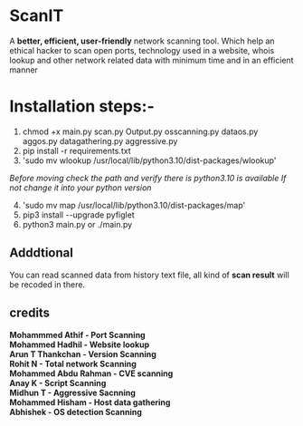                                                                       
# ScanIT

A **better, efficient, user-friendly** network scanning tool. Which help an ethical hacker
to scan open ports, technology used in a website, whois lookup and other network related
data with minimum time and in an efficient manner

# Installation steps:-
1. chmod +x main.py scan.py Output.py osscanning.py dataos.py aggos.py datagathering.py aggressive.py
2. pip install -r requirements.txt
3. 'sudo mv wlookup /usr/local/lib/python3.10/dist-packages/wlookup'

*Before moving check the path and verify there is python3.10 is available*
*If not change it into your python version*

4. 'sudo mv map /usr/local/lib/python3.10/dist-packages/map'
5. pip3 install --upgrade pyfiglet
6. python3 main.py or ./main.py
## Adddtional

You can read scanned data from history text file, all kind of **scan result** will be recoded in there.

## credits

**Mohammmed Athif - Port Scanning  
Mohammed Hadhil - Website lookup  
Arun T Thankchan - Version Scanning  
Rohit N - Total network Scanning  
Mohammed Abdu Rahman - CVE scanning  
Anay K - Script Scanning  
Midhun T - Aggressive Sacnning  
Mohammed Hisham - Host data gathering  
Abhishek - OS detection Scanning**





